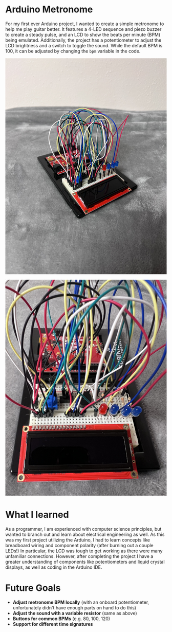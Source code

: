 # Arduino Metronome
For my first ever Arduino project, I wanted to create a simple metronome to help me play guitar better. It features a 4-LED sequence and piezo buzzer to create a steady pulse, and an LCD to show the beats per minute (BPM) being emulated. Additionally, the project has a potentiometer to adjust the LCD brightness and a switch to toggle the sound. While the default BPM is 100, it can be adjusted by changing the ```bpm``` variable in the code.

![picture](https://github.com/borisrokhmanov/arduino-metronome/blob/main/images/IMG_4761.jpeg)

![closeup](https://github.com/borisrokhmanov/arduino-metronome/blob/main/images/IMG_4762.jpeg)

# What I learned

As a programmer, I am experienced with computer science principles, but wanted to branch out and learn about electrical engineering as well. As this was my first project utilizing the Arduino, I had to learn concepts like breadboard wiring and component polarity (after burning out a couple LEDs!) In particular, the LCD was tough to get working as there were many unfamiliar connections. However, after completing the project I have a greater understanding of components like potentiometers and liquid crystal displays, as well as coding in the Arduino IDE.

# Future Goals

- **Adjust metronome BPM locally** (with an onboard potentiometer, unfortunately didn't have enough parts on hand to do this)
- **Adjust the sound with a variable resistor** (same as above)
- **Buttons for common BPMs** (e.g. 80, 100, 120)
- **Support for different time signatures**
